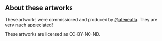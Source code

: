 
About these artworks
--------------------

These artworks were commissioned and produced by [@ateneatla](https://github.com/ateneatla). They are very
much appreciated!

These artworks are licensed as CC-BY-NC-ND.

